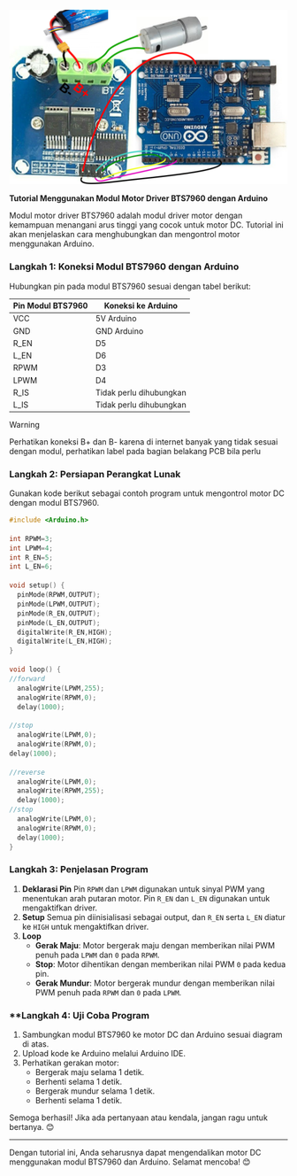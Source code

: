 ![img](./assets/AD_4nXeHcXu_HrZcVPBztKSZIkdwa5ayS9sWB2Yhp7EECBcGRgh8yvDlwDiSV1_fNe_Y7X0cmd7PUbIyRDixNIpxGmhX-HEW5TZ5y_DLxUoGMRdGpHGWp0vDXA5qdCTW1SeqtQP0WfZAFmuMDDXYIplSO7hr1A.png)



**Tutorial Menggunakan Modul Motor Driver BTS7960 dengan Arduino**

Modul motor driver BTS7960 adalah modul driver motor dengan kemampuan menangani arus tinggi yang cocok untuk motor DC. Tutorial ini akan menjelaskan cara menghubungkan dan mengontrol motor menggunakan Arduino.

### **Langkah 1: Koneksi Modul BTS7960 dengan Arduino**

Hubungkan pin pada modul BTS7960 sesuai dengan tabel berikut:

| **Pin Modul BTS7960** | **Koneksi ke Arduino**  |
| --------------------- | ----------------------- |
| VCC                   | 5V Arduino              |
| GND                   | GND Arduino             |
| R_EN                  | D5                      |
| L_EN                  | D6                      |
| RPWM                  | D3                      |
| LPWM                  | D4                      |
| R_IS                  | Tidak perlu dihubungkan |
| L_IS                  | Tidak perlu dihubungkan |

> [!WARNING]
>
> Perhatikan koneksi B+ dan B- karena di internet banyak yang tidak sesuai dengan modul, perhatikan  label pada bagian belakang PCB bila perlu



### **Langkah 2: Persiapan Perangkat Lunak**

Gunakan kode berikut sebagai contoh program untuk mengontrol motor DC dengan modul BTS7960.

```c++
#include <Arduino.h>

int RPWM=3;
int LPWM=4;
int R_EN=5;
int L_EN=6;

void setup() {
  pinMode(RPWM,OUTPUT);
  pinMode(LPWM,OUTPUT);
  pinMode(R_EN,OUTPUT);
  pinMode(L_EN,OUTPUT);
  digitalWrite(R_EN,HIGH);
  digitalWrite(L_EN,HIGH);
}

void loop() {
//forward
  analogWrite(LPWM,255);
  analogWrite(RPWM,0);
  delay(1000);

//stop
  analogWrite(LPWM,0);
  analogWrite(RPWM,0);
delay(1000);

//reverse
  analogWrite(LPWM,0);
  analogWrite(RPWM,255);
  delay(1000);
//stop
  analogWrite(LPWM,0);
  analogWrite(RPWM,0);
  delay(1000);
}

```

### **Langkah 3: Penjelasan Program**

1. **Deklarasi Pin**
   Pin `RPWM` dan `LPWM` digunakan untuk sinyal PWM yang menentukan arah putaran motor. Pin `R_EN` dan `L_EN` digunakan untuk mengaktifkan driver.
2. **Setup**
   Semua pin diinisialisasi sebagai output, dan `R_EN` serta `L_EN` diatur ke `HIGH` untuk mengaktifkan driver.
3. **Loop**
   - **Gerak Maju**: Motor bergerak maju dengan memberikan nilai PWM penuh pada `LPWM` dan `0` pada `RPWM`.
   - **Stop**: Motor dihentikan dengan memberikan nilai PWM `0` pada kedua pin.
   - **Gerak Mundur**: Motor bergerak mundur dengan memberikan nilai PWM penuh pada `RPWM` dan `0` pada `LPWM`.

### **Langkah 4: Uji Coba Program 

1. Sambungkan modul BTS7960 ke motor DC dan Arduino sesuai diagram di atas.
2. Upload kode ke Arduino melalui Arduino IDE.
3. Perhatikan gerakan motor:
   - Bergerak maju selama 1 detik.
   - Berhenti selama 1 detik.
   - Bergerak mundur selama 1 detik.
   - Berhenti selama 1 detik.

Semoga berhasil! Jika ada pertanyaan atau kendala, jangan ragu untuk bertanya. 😊

------

Dengan tutorial ini, Anda seharusnya dapat mengendalikan motor DC menggunakan modul BTS7960 dan Arduino. Selamat mencoba! 😊